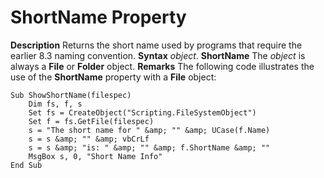 
# ShortName Property



 **Description**
Returns the short name used by programs that require the earlier 8.3 naming convention.
 **Syntax**
 _object_. **ShortName**
The  _object_ is always a **File** or **Folder** object.
 **Remarks**
The following code illustrates the use of the  **ShortName** property with a **File** object:



```
Sub ShowShortName(filespec)
    Dim fs, f, s
    Set fs = CreateObject("Scripting.FileSystemObject")
    Set f = fs.GetFile(filespec)
    s = "The short name for " &amp; "" &amp; UCase(f.Name)
    s = s &amp; "" &amp; vbCrLf
    s = s &amp; "is: " &amp; "" &amp; f.ShortName &amp; ""
    MsgBox s, 0, "Short Name Info"
End Sub
```

